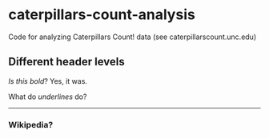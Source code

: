 # caterpillars-count-analysis
Code for analyzing Caterpillars Count! data (see caterpillarscount.unc.edu)


## Different header levels

*Is this bold*? Yes, it was.

What do _underlines_ do?

-----

### Wikipedia?